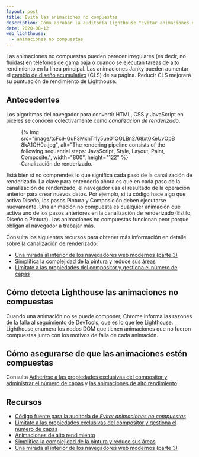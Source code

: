 ```yaml
---
layout: post
title: Evita las animaciones no compuestas
description: Cómo aprobar la auditoría Lighthouse "Evitar animaciones no compuestas".
date: 2020-08-12
web_lighthouse:
  - animaciones no compuestas
---
```


Las animaciones no compuestas pueden parecer irregulares (es decir, no fluidas) en teléfonos de gama baja o cuando se ejecutan tareas de alto rendimiento en la línea principal. Las animaciones Janky pueden aumentar el [cambio de diseño acumulativo](/cls/) (CLS) de su página. Reducir CLS mejorará su puntuación de rendimiento de Lighthouse.

## Antecedentes

Los algoritmos del navegador para convertir HTML, CSS y JavaScript en píxeles se conocen colectivamente como *canalización de renderizado*.

<figure>{% Img src="image/tcFciHGuF3MxnTr1y5ue01OGLBn2/68xt0KeUvOpB8kA1OH0a.jpg", alt="The rendering pipeline consists of the following sequential steps: JavaScript, Style, Layout, Paint, Composite.", width="800", height="122" %} <figcaption> Canalización de renderizado.</figcaption></figure>

Está bien si no comprendes lo que significa cada paso de la canalización de renderizado. La clave para entenderlo ahora es que en cada paso de la canalización de renderizado, el navegador usa el resultado de la operación anterior para crear nuevos datos. Por ejemplo, si tu código hace algo que activa Diseño, los pasos Pintura y Composición deben ejecutarse nuevamente. Una animación no compuesta es cualquier animación que activa uno de los pasos anteriores en la canalización de renderizado (Estilo, Diseño o Pintura). Las animaciones no compuestas funcionan peor porque obligan al navegador a trabajar más.

Consulta los siguientes recursos para obtener más información en detalle sobre la canalización de renderizado:

- [Una mirada al interior de los navegadores web modernos (parte 3)](https://developers.google.com/web/updates/2018/09/inside-browser-part3)
- [Simplifica la complejidad de la pintura y reduce sus áreas](https://developers.google.com/web/fundamentals/performance/rendering/simplify-paint-complexity-and-reduce-paint-areas)
- [Limítate a las propiedades del compositor y gestiona el número de capas](https://developers.google.com/web/fundamentals/performance/rendering/stick-to-compositor-only-properties-and-manage-layer-count)

## Cómo detecta Lighthouse las animaciones no compuestas

Cuando una animación no se puede componer, Chrome informa las razones de la falla al seguimiento de DevTools, que es lo que lee Lighthouse. Lighthouse enumera los nodos DOM que tienen animaciones que no fueron compuestas junto con los motivos de falla de cada animación.

## Cómo asegurarse de que las animaciones estén compuestas

Consulta [Adherirse a las propiedades exclusivas del compositor y administrar el número de capas](https://developers.google.com/web/fundamentals/performance/rendering/stick-to-compositor-only-properties-and-manage-layer-count) y [las animaciones de alto rendimiento](https://www.html5rocks.com/en/tutorials/speed/high-performance-animations/) .

## Recursos

- [Código fuente para la auditoría de *Evitar animaciones no compuestas*](https://github.com/GoogleChrome/lighthouse/blob/master/lighthouse-core/audits/non-composited-animations.js)
- [Limítate a las propiedades exclusivas del compositor y gestiona el número de capas](https://developers.google.com/web/fundamentals/performance/rendering/stick-to-compositor-only-properties-and-manage-layer-count)
- [Animaciones de alto rendimiento](https://www.html5rocks.com/en/tutorials/speed/high-performance-animations/)
- [Simplifica la complejidad de la pintura y reduce sus áreas](https://developers.google.com/web/fundamentals/performance/rendering/simplify-paint-complexity-and-reduce-paint-areas)
- [Una mirada al interior de los navegadores web modernos (parte 3)](https://developers.google.com/web/updates/2018/09/inside-browser-part3)
